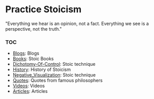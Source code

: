# Practice Stoicism
"Everything we hear is an opinion, not a fact. Everything we see is a perspective, not the truth."

### TOC
- [Blogs](#): Blogs
- [Books](#): Stoic Books
- [Dichotomy-Of-Control](#): Stoic technique
- [History](#): History of Stoicism
- [Negative_Visualization](#): Stoic technique
- [Quotes](#): Quotes from famous philosophers
- [Videos](#): Videos
- [Articles](#): Articles
